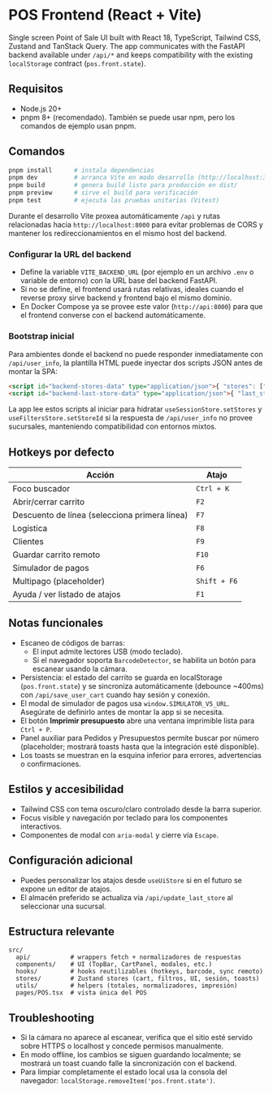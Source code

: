 # POS Frontend (React + Vite)

Single screen Point of Sale UI built with React 18, TypeScript, Tailwind CSS, Zustand and TanStack Query. The app communicates with the FastAPI backend available under `/api/*` and keeps compatibility with the existing `localStorage` contract (`pos.front.state`).

## Requisitos

- Node.js 20+
- pnpm 8+ (recomendado). También se puede usar npm, pero los comandos de ejemplo usan pnpm.

## Comandos

```bash
pnpm install      # instala dependencias
pnpm dev          # arranca Vite en modo desarrollo (http://localhost:3000)
pnpm build        # genera build listo para producción en dist/
pnpm preview      # sirve el build para verificación
pnpm test         # ejecuta las pruebas unitarias (Vitest)
```

Durante el desarrollo Vite proxea automáticamente `/api` y rutas relacionadas hacia `http://localhost:8000` para evitar problemas de CORS y mantener los redireccionamientos en el mismo host del backend.

### Configurar la URL del backend

- Define la variable `VITE_BACKEND_URL` (por ejemplo en un archivo `.env` o variable de entorno) con la URL base del backend FastAPI.
- Si no se define, el frontend usará rutas relativas, ideales cuando el reverse proxy sirve backend y frontend bajo el mismo dominio.
- En Docker Compose ya se provee este valor (`http://api:8000`) para que el frontend converse con el backend automáticamente.

### Bootstrap inicial

Para ambientes donde el backend no puede responder inmediatamente con `/api/user_info`, la plantilla HTML puede inyectar dos scripts JSON antes de montar la SPA:

```html
<script id="backend-stores-data" type="application/json">{ "stores": ["Casa Central", "Sucursal 2"] }</script>
<script id="backend-last-store-data" type="application/json">{ "last_store": "Casa Central" }</script>
```

La app lee estos scripts al iniciar para hidratar `useSessionStore.setStores` y `useFiltersStore.setStoreId` si la respuesta de `/api/user_info` no provee sucursales, manteniendo compatibilidad con entornos mixtos.

## Hotkeys por defecto

| Acción | Atajo |
| --- | --- |
| Foco buscador | `Ctrl + K` |
| Abrir/cerrar carrito | `F2` |
| Descuento de línea (selecciona primera línea) | `F7` |
| Logística | `F8` |
| Clientes | `F9` |
| Guardar carrito remoto | `F10` |
| Simulador de pagos | `F6` |
| Multipago (placeholder) | `Shift + F6` |
| Ayuda / ver listado de atajos | `F1` |

## Notas funcionales

- Escaneo de códigos de barras:
  - El input admite lectores USB (modo teclado).
  - Si el navegador soporta `BarcodeDetector`, se habilita un botón para escanear usando la cámara.
- Persistencia: el estado del carrito se guarda en localStorage (`pos.front.state`) y se sincroniza automáticamente (debounce ~400ms) con `/api/save_user_cart` cuando hay sesión y conexión.
- El modal de simulador de pagos usa `window.SIMULATOR_V5_URL`. Asegúrate de definirlo antes de montar la app si se necesita.
- El botón **Imprimir presupuesto** abre una ventana imprimible lista para `Ctrl + P`.
- Panel auxiliar para Pedidos y Presupuestos permite buscar por número (placeholder; mostrará toasts hasta que la integración esté disponible).
- Los toasts se muestran en la esquina inferior para errores, advertencias o confirmaciones.

## Estilos y accesibilidad

- Tailwind CSS con tema oscuro/claro controlado desde la barra superior.
- Focus visible y navegación por teclado para los componentes interactivos.
- Componentes de modal con `aria-modal` y cierre vía `Escape`.

## Configuración adicional

- Puedes personalizar los atajos desde `useUiStore` si en el futuro se expone un editor de atajos.
- El almacén preferido se actualiza vía `/api/update_last_store` al seleccionar una sucursal.

## Estructura relevante

```
src/
  api/           # wrappers fetch + normalizadores de respuestas
  components/    # UI (TopBar, CartPanel, modales, etc.)
  hooks/         # hooks reutilizables (hotkeys, barcode, sync remoto)
  stores/        # Zustand stores (cart, filtros, UI, sesión, toasts)
  utils/         # helpers (totales, normalizadores, impresión)
  pages/POS.tsx  # vista única del POS
```

## Troubleshooting

- Si la cámara no aparece al escanear, verifica que el sitio esté servido sobre HTTPS o localhost y concede permisos manualmente.
- En modo offline, los cambios se siguen guardando localmente; se mostrará un toast cuando falle la sincronización con el backend.
- Para limpiar completamente el estado local usa la consola del navegador: `localStorage.removeItem('pos.front.state')`.
